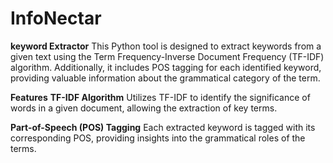 # InfoNectar
**keyword Extractor**
This Python tool is designed to extract keywords from a given text using the Term Frequency-Inverse Document Frequency (TF-IDF) algorithm. Additionally, it includes POS tagging for each identified keyword, providing valuable information about the grammatical category of the term.

**Features**
**TF-IDF Algorithm** 
Utilizes TF-IDF to identify the significance of words in a given document, allowing the extraction of key terms.

**Part-of-Speech (POS) Tagging** 
Each extracted keyword is tagged with its corresponding POS, providing insights into the grammatical roles of the terms.
